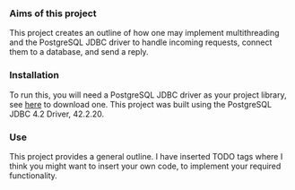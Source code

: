 ### Aims of this project
This project creates an outline of how one may implement multithreading and the PostgreSQL JDBC driver to handle incoming requests, connect them to a database, and send a reply.

### Installation
To run this, you will need a PostgreSQL JDBC driver as your project library, see [here](https://jdbc.postgresql.org/download.html) to download one.
This project was built using the PostgreSQL JDBC 4.2 Driver, 42.2.20.

### Use
This project provides a general outline. 
I have inserted TODO tags where I think you might want to insert your own code, to implement your required functionality.
